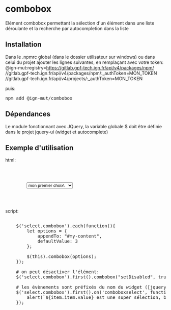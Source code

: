 # combobox
Elément combobox permettant la sélection d'un élément dans une liste déroulante et la recherche par autocompletion dans la liste

## Installation

Dans le .npmrc global (dans le dossier utilisateur sur windows) ou dans celui du projet ajouter les lignes suivantes, en remplaçant avec votre token:
@ign-mut:registry=https://gitlab.gpf-tech.ign.fr/api/v4/packages/npm/
//gitlab.gpf-tech.ign.fr/api/v4/packages/npm/:_authToken=MON_TOKEN
//gitlab.gpf-tech.ign.fr/api/v4/projects/:_authToken=MON_TOKEN

puis:

<pre>
npm add @ign-mut/combobox
</pre>

## Dépendances
Le module fonctionnant avec JQuery, la variable globale $ doit être définie dans le projet
jquery-ui (widget et autocomplete)

## Exemple d'utilisation
html:

<pre>

	<div id="my-content"\>
		<select class="combobox"\>
			<option value="1">mon premier choix\</option\>
			<option value="2">mon second choix\</option\>
			<option value="3">mon troisieme choix\</option\>
		</select>
	</div>
	
</pre>

script:

<pre>
    	
	$('select.combobox').each(function(){
		let options = {
			appendTo: "#my-content",
			defaultValue: 3
		};

		$(this).combobox(options);
	});
	
	# on peut désactiver l'élément:
	$('select.combobox').first().combobox("setDisabled", true);
	
	# les évènements sont préfixés du nom du widget ([jquery ui widget](https://api.jqueryui.com/jquery.widget/)), ex:
	$('select.combobox').first().on('comboboxselect', function(event, item) {
		alert(`${item.item.value} est une super sélection, bravo!`);
	});

</pre>
